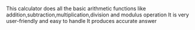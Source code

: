This calculator does all the basic arithmetic functions like addition,subtraction,multiplication,division and modulus operation
It is very user-friendly and easy to handle
It produces accurate answer
